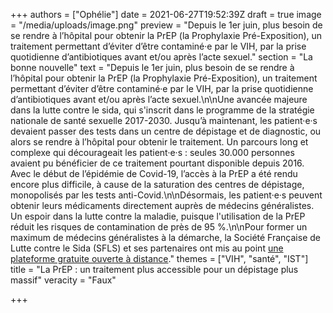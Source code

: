 +++
authors = ["Ophélie"]
date = 2021-06-27T19:52:39Z
draft = true
image = "/media/uploads/image.png"
preview = "Depuis le 1er juin, plus besoin de se rendre à l’hôpital pour obtenir la PrEP (la Prophylaxie Pré-Exposition), un traitement permettant d’éviter d’être contaminé·e par le VIH, par la prise quotidienne d’antibiotiques avant et/ou après l’acte sexuel."
section = "La bonne nouvelle"
text = "Depuis le 1er juin, plus besoin de se rendre à l’hôpital pour obtenir la PrEP (la Prophylaxie Pré-Exposition), un traitement permettant d’éviter d’être contaminé·e par le VIH, par la prise quotidienne d’antibiotiques avant et/ou après l’acte sexuel.\n\nUne avancée majeure dans la lutte contre le sida, qui s'inscrit dans le programme de la stratégie nationale de santé sexuelle 2017-2030. Jusqu’à maintenant, les patient·e·s devaient passer des tests dans un centre de dépistage et de diagnostic, ou alors se rendre à l’hôpital pour obtenir le traitement. Un parcours long et complexe qui décourageait les patient·e·s : seules 30.000 personnes avaient pu bénéficier de ce traitement pourtant disponible depuis 2016. Avec le début de l’épidémie de Covid-19, l’accès à la PrEP a été rendu encore plus difficile, à cause de la saturation des centres de dépistage, monopolisés par les tests anti-Covid.\n\nDésormais, les patient·e·s peuvent obtenir leurs médicaments directement auprès de médecins généralistes. Un espoir dans la lutte contre la maladie, puisque l'utilisation de la PrEP réduit les risques de contamination de près de 95 %.\n\nPour former un maximum de médecins généralistes à la démarche, la Société Française de Lutte contre le Sida (SFLS) et ses partenaires ont mis au point [une plateforme gratuite ouverte à distance](https://www.formaprep.org/)."
themes = ["VIH", "santé", "IST"]
title = "La PrEP : un traitement plus accessible pour un dépistage plus massif"
veracity = "Faux"

+++
